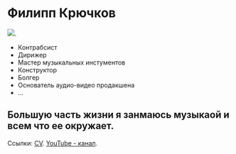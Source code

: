 # Филипп Крючков
 ![](https://meloman.ru/media/upload/photos/Крючков_900х600_hJmgvRU.820x350.jpg).
 
 - Контрабсист 
 - Дирижер 
 - Мастер музыкальных инстументов 
 - Конструктор 
 - Болгер 
 - Основатель аудио-видео продакшена 
 - ...
## Большую часть жизни я занмаюсь музыкаой и всем что ее окружает. 
 
 Ссылки:
[CV](https://meloman.ru/performer/filipp-kryuchkov/?ysclid=m4ukx44r3x60840247).
[YouTube - канал](https://www.youtube.com/@4StringsNews).





